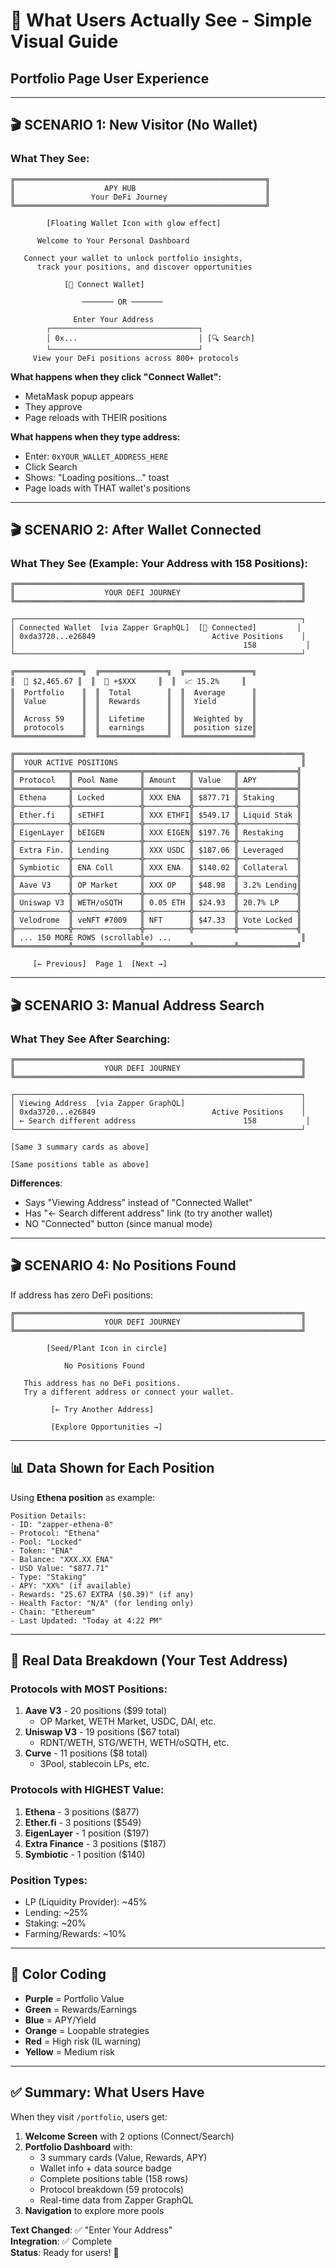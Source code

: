 # 👀 What Users Actually See - Simple Visual Guide

## Portfolio Page User Experience

---

## 🎬 **SCENARIO 1: New Visitor (No Wallet)**

### What They See:
```
╔════════════════════════════════════════════════════════╗
║                    APY HUB                             ║
║                 Your DeFi Journey                      ║
╚════════════════════════════════════════════════════════╝

        [Floating Wallet Icon with glow effect]

      Welcome to Your Personal Dashboard

   Connect your wallet to unlock portfolio insights,
      track your positions, and discover opportunities

            [🔗 Connect Wallet]

                ─────── OR ───────

              Enter Your Address
        ┌─────────────────────────────────┐
        │ 0x...                           │ [🔍 Search]
        └─────────────────────────────────┘
     View your DeFi positions across 800+ protocols
```

**What happens when they click "Connect Wallet":**
- MetaMask popup appears
- They approve
- Page reloads with THEIR positions

**What happens when they type address:**
- Enter: `0xYOUR_WALLET_ADDRESS_HERE`
- Click Search
- Shows: "Loading positions..." toast
- Page loads with THAT wallet's positions

---

## 🎬 **SCENARIO 2: After Wallet Connected**

### What They See (Example: Your Address with 158 Positions):

```
╔════════════════════════════════════════════════════════════════╗
║                    YOUR DEFI JOURNEY                           ║
╚════════════════════════════════════════════════════════════════╝

┌────────────────────────────────────────────────────────────────┐
│ Connected Wallet  [via Zapper GraphQL]  [🔗 Connected]         │
│ 0xda3720...e26849                          Active Positions    │
│                                                   158           │
└────────────────────────────────────────────────────────────────┘

╔═══════════════╗  ╔═══════════════╗  ╔═══════════════╗
║  💎 $2,465.67 ║  ║  🎁 +$XXX     ║  ║  📈 15.2%     ║
║  Portfolio    ║  ║  Total        ║  ║  Average      ║
║  Value        ║  ║  Rewards      ║  ║  Yield        ║
║               ║  ║               ║  ║               ║
║  Across 59    ║  ║  Lifetime     ║  ║  Weighted by  ║
║  protocols    ║  ║  earnings     ║  ║  position size║
╚═══════════════╝  ╚═══════════════╝  ╚═══════════════╝

╔════════════════════════════════════════════════════════════════╗
║  YOUR ACTIVE POSITIONS                                         ║
╠════════════╦═══════════════╦══════════╦═════════╦═════════════╣
║ Protocol   ║ Pool Name     ║ Amount   ║ Value   ║ APY         ║
╠════════════╬═══════════════╬══════════╬═════════╬═════════════╣
║ Ethena     ║ Locked        ║ XXX ENA  ║ $877.71 ║ Staking     ║
╠────────────╬───────────────╬──────────╬─────────╬─────────────╣
║ Ether.fi   ║ sETHFI        ║ XXX ETHFI║ $549.17 ║ Liquid Stak ║
╠────────────╬───────────────╬──────────╬─────────╬─────────────╣
║ EigenLayer ║ bEIGEN        ║ XXX EIGEN║ $197.76 ║ Restaking   ║
╠────────────╬───────────────╬──────────╬─────────╬─────────────╣
║ Extra Fin. ║ Lending       ║ XXX USDC ║ $187.06 ║ Leveraged   ║
╠────────────╬───────────────╬──────────╬─────────╬─────────────╣
║ Symbiotic  ║ ENA Coll      ║ XXX ENA  ║ $140.02 ║ Collateral  ║
╠────────────╬───────────────╬──────────╬─────────╬─────────────╣
║ Aave V3    ║ OP Market     ║ XXX OP   ║ $48.98  ║ 3.2% Lending║
╠────────────╬───────────────╬──────────╬─────────╬─────────────╣
║ Uniswap V3 ║ WETH/oSQTH    ║ 0.05 ETH ║ $24.93  ║ 20.7% LP    ║
╠────────────╬───────────────╬──────────╬─────────╬─────────────╣
║ Velodrome  ║ veNFT #7009   ║ NFT      ║ $47.33  ║ Vote Locked ║
╠────────────╬───────────────╬──────────╬─────────╬─────────────╣
║ ... 150 MORE ROWS (scrollable) ...                             ║
╚════════════╩═══════════════╩══════════╩═════════╩═════════════╝

     [← Previous]  Page 1  [Next →]
```

---

## 🎬 **SCENARIO 3: Manual Address Search**

### What They See After Searching:

```
╔════════════════════════════════════════════════════════════════╗
║                    YOUR DEFI JOURNEY                           ║
╚════════════════════════════════════════════════════════════════╝

┌────────────────────────────────────────────────────────────────┐
│ Viewing Address  [via Zapper GraphQL]                          │
│ 0xda3720...e26849                          Active Positions    │
│ ← Search different address                        158           │
└────────────────────────────────────────────────────────────────┘

[Same 3 summary cards as above]

[Same positions table as above]
```

**Differences**:
- Says "Viewing Address" instead of "Connected Wallet"
- Has "← Search different address" link (to try another wallet)
- NO "Connected" button (since manual mode)

---

## 🎬 **SCENARIO 4: No Positions Found**

If address has zero DeFi positions:

```
╔════════════════════════════════════════════════════════════════╗
║                    YOUR DEFI JOURNEY                           ║
╚════════════════════════════════════════════════════════════════╝

        [Seed/Plant Icon in circle]

            No Positions Found

   This address has no DeFi positions. 
   Try a different address or connect your wallet.

         [← Try Another Address]

         [Explore Opportunities →]
```

---

## 📊 Data Shown for Each Position

Using **Ethena position** as example:

```
Position Details:
- ID: "zapper-ethena-0"
- Protocol: "Ethena"
- Pool: "Locked"
- Token: "ENA"
- Balance: "XXX.XX ENA"
- USD Value: "$877.71"
- Type: "Staking"
- APY: "XX%" (if available)
- Rewards: "25.67 EXTRA ($0.39)" (if any)
- Health Factor: "N/A" (for lending only)
- Chain: "Ethereum"
- Last Updated: "Today at 4:22 PM"
```

---

## 🎯 Real Data Breakdown (Your Test Address)

### Protocols with MOST Positions:
1. **Aave V3** - 20 positions ($99 total)
   - OP Market, WETH Market, USDC, DAI, etc.
2. **Uniswap V3** - 19 positions ($67 total)
   - RDNT/WETH, STG/WETH, WETH/oSQTH, etc.
3. **Curve** - 11 positions ($8 total)
   - 3Pool, stablecoin LPs, etc.

### Protocols with HIGHEST Value:
1. **Ethena** - 3 positions ($877)
2. **Ether.fi** - 3 positions ($549)
3. **EigenLayer** - 1 position ($197)
4. **Extra Finance** - 3 positions ($187)
5. **Symbiotic** - 1 position ($140)

### Position Types:
- LP (Liquidity Provider): ~45%
- Lending: ~25%
- Staking: ~20%
- Farming/Rewards: ~10%

---

## 🎨 Color Coding

- **Purple** = Portfolio Value
- **Green** = Rewards/Earnings
- **Blue** = APY/Yield
- **Orange** = Loopable strategies
- **Red** = High risk (IL warning)
- **Yellow** = Medium risk

---

## ✅ Summary: What Users Have

When they visit `/portfolio`, users get:

1. **Welcome Screen** with 2 options (Connect/Search)
2. **Portfolio Dashboard** with:
   - 3 summary cards (Value, Rewards, APY)
   - Wallet info + data source badge
   - Complete positions table (158 rows)
   - Protocol breakdown (59 protocols)
   - Real-time data from Zapper GraphQL
3. **Navigation** to explore more pools

**Text Changed**: ✅ "Enter Your Address"  
**Integration**: ✅ Complete  
**Status**: Ready for users! 🎉

